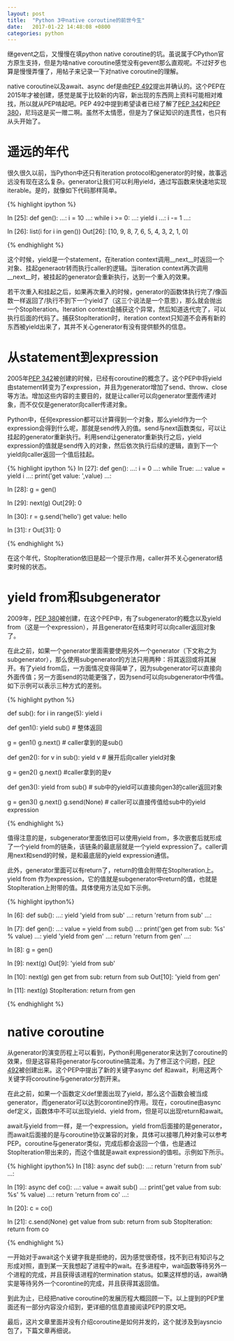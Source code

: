 ```yaml
---
layout: post
title:  "Python 3中native coroutine的前世今生"
date:   2017-01-22 14:48:08 +0800
categories: python
---
```


继gevent之后，又慢慢在填python native coroutine的坑。虽说属于CPython官方原生支持，但是为啥native coroutine感觉没有gevent那么直观呢。不过好歹也算是慢慢弄懂了，用帖子来记录一下对native coroutine的理解。

native coroutine以及await、async def是由[PEP 492][PEP0492]提出并确认的。这个PEP在2015年才被创建，感觉是属于比较新的内容，新出现的东西网上资料可能相对难找，所以就从PEP啃起吧。PEP 492中提到希望读者已经了解了[PEP 342][PEP0342]和[PEP 380][PEP0380]，尼玛这是买一赠二啊。虽然不太情愿，但是为了保证知识的连贯性，也只有从头开始了。

# 遥远的年代

很久很久以前，当Python中还只有iteration protocol和generator的时候，故事远远没有现在这么复杂。generator让我们可以利用yield，通过写函数来快速地实现iterable。是的，就像如下代码那样简单。

{% highlight ipython %}

In [25]: def gen():
    ...:     i = 10
    ...:     while i >= 0:
    ...:         yield i
    ...:         i -= 1
    ...:         

In [26]: list(i for i in gen())
Out[26]: [10, 9, 8, 7, 6, 5, 4, 3, 2, 1, 0]

{% endhighlight %}

这个时候，yield是一个statement，在iteration context调用__next__时返回一个对象、挂起generaotr转而执行caller的逻辑。当iteration context再次调用__next__时，被挂起的generator会重新执行，达到一个重入的效果。

若干次重入和挂起之后，如果再次重入的时候，generator的函数体执行完了/像函数一样返回了/执行不到下一个yield了（这三个说法是一个意思），那么就会抛出一个StopIteration。Iteration context会捕获这个异常，然后知道迭代完了，可以执行后面的代码了。捕获StopIteration时，iteration context只知道不会再有新的东西被yield出来了，其并不关心generator有没有提供额外的信息。

# 从statement到expression

2005年[PEP 342][PEP0342]被创建的时候，已经有coroutine的概念了。这个PEP中将yield由statement转变为了expression，并且为generator增加了send、throw、close等方法。增加这些内容的主要目的，就是让caller可以向generator里面传递对象，而不仅仅是generator向caller传递对象。

Python中，任何expression都可以计算得到一个对象，那么yield作为一个expression会得到什么呢，那就是send传入的值。send与next函数类似，可以让挂起的generator重新执行。利用send让generator重新执行之后，yield expression的值就是send传入的对象，然后依次执行后续的逻辑，直到下一个yield向caller返回一个值后挂起。

{% highlight ipython %}
In [27]: def gen():
    ...:     i = 0
    ...:     while True:
    ...:         value = yield i
    ...:         print('get value: ',value)
    ...:         

In [28]: g = gen()

In [29]: next(g)
Out[29]: 0

In [30]: r = g.send('hello')
get value:  hello

In [31]: r
Out[31]: 0

{% endhighlight %}

在这个年代，StopIteration依旧是起一个提示作用，caller并不关心generator结束时候的状态。

# yield from和subgenerator

2009年，[PEP 380][PEP0380]被创建，在这个PEP中，有了subgenerator的概念以及yield from（这是一个expression），并且generator在结束时可以向caller返回对象了。

在此之前，如果一个generator里面需要使用另外一个generator（下文称之为subgenerator），那么使用subgenerator的方法只用两种：将其返回或将其展开。有了yield from后，一方面情况变得简单了，因为subgenerator可以直接向外面传值；另一方面send的功能更强了，因为send可以向subgenerator中传值。如下示例可以表示三种方式的差别。

{% highlight python %}

def sub():
    for i in range(5):
        yield i

def gen1():
    yield sub()          # 整体返回

g = gen1()
g.next()                  # caller拿到的是sub()

def gen2():
    for v in sub():
        yield v           # 展开后向caller yield对象
        
g = gen2()
g.next()                  #caller拿到的是v

def gen3():
    yield from sub()     # sub中的yield可以直接向gen3的caller返回对象
    
g = gen3()
g.next()
g.send(None)             # caller可以直接传值给sub中的yield expression
    
{% endhighlight %}

值得注意的是，subgenerator里面依旧可以使用yield from，多次嵌套后就形成了一个yield from的链条，该链条的最底层就是一个yield expression了。caller调用next和send的时候，是和最底层的yield expression通信。

此外，generator里面可以有return了，return的值会附带在StopIteration上。yield from 作为expression，它的值就是subgenerator中return的值，也就是StopIteration上附带的值。具体使用方法见如下示例。

{% highlight ipython%}

In [6]: def sub():
   ...:     yield 'yield from sub'
   ...:     return 'return from sub'
   ...: 

In [7]: def gen():
   ...:     value = yield from sub()
   ...:     print('gen get from sub: %s' % value)
   ...:     yield 'yield from gen'
   ...:     return 'return from gen'
   ...: 

In [8]: g = gen()

In [9]: next(g)
Out[9]: 'yield from sub'

In [10]: next(g)
gen get from sub: return from sub
Out[10]: 'yield from gen'

In [11]: next(g)
StopIteration: return from gen

{% endhighlight %}

# native coroutine

从generator的演变历程上可以看到，Python利用generator来达到了coroutine的效果，但是这容易将generator与coroutine搞混淆。为了修正这个问题，[PEP 492][PEP0492]被创建出来。这个PEP中提出了新的关键字async def 和await，利用这两个关键字将coroutine与generator分割开来。

在此之前，如果一个函数定义def里面出现了yield，那么这个函数会被当成generator，而generator可以达到corontine的作用。现在，coroutine由async def定义，函数体中不可以出现yield、yield from，但是可以出现return和await。

await与yield from一样，是一个expression。yield from后面接的是generator，而await后面接的是与coroutine协议兼容的对象，具体可以接哪几种对象可以参考PEP。coroutine与generator类似，完成后都会返回一个值，也是通过StopIteration带出来的，而这个值就是await expression的值啦。示例如下所示。

{% highlight ipython%}
In [18]: async def sub():
    ...:     return 'return from sub'
    ...: 

In [19]: async def co():
    ...:     value = await sub()
    ...:     print('get value from sub: %s' % value)
    ...:     return 'return from co'
    ...: 

In [20]: c = co()

In [21]: c.send(None)
get value from sub: return from sub
StopIteration: return from co

{% endhighlight %}

一开始对于await这个关键字我是拒绝的，因为感觉很奇怪，找不到已有知识与之形成对照，直到某一天我想起了进程中的wait。在多进程中，wait函数等待另外一个进程的完成，并且获得该进程的termination status。如果这样想的话，await确实是等待另外一个corontine的完成，并且获得其返回值。

到此为止，已经把native coroutine的发展历程大概回顾一下。以上提到的PEP里面还有一部分内容没介绍到，更详细的信息直接阅读PEP的原文吧。

最后，这片文章里面并没有介绍coroutine是如何并发的，这个就涉及到aysncio包了，下篇文章再细说。

[PEP0492]: https://www.python.org/dev/peps/pep-0492/
[PEP0342]: https://www.python.org/dev/peps/pep-0342/
[PEP0380]: https://www.python.org/dev/peps/pep-0380/

